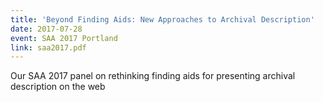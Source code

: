 ```yaml
---
title: 'Beyond Finding Aids: New Approaches to Archival Description'
date: 2017-07-28
event: SAA 2017 Portland
link: saa2017.pdf
---
```

Our SAA 2017 panel on rethinking finding aids for presenting archival description on the web